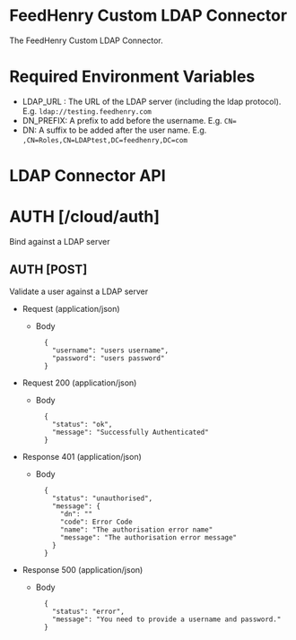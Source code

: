 # FeedHenry Custom LDAP Connector

The FeedHenry Custom LDAP Connector.

# Required Environment Variables

* LDAP_URL : The URL of the LDAP server (including the ldap protocol). E.g. `ldap://testing.feedhenry.com`
* DN_PREFIX: A prefix to add before the username. E.g. `CN=`
* DN: A suffix to be added after the user name. E.g. `,CN=Roles,CN=LDAPtest,DC=feedhenry,DC=com`

# LDAP Connector API

# AUTH [/cloud/auth]

Bind against a LDAP server

## AUTH [POST]

Validate a user against a LDAP server

+ Request (application/json)

    + Body

            {
              "username": "users username",
              "password": "users password"
            }

+ Request 200 (application/json)

    + Body

            {
              "status": "ok",
              "message": "Successfully Authenticated"
            }

+ Response 401 (application/json)

    + Body

            {
              "status": "unauthorised",
              "message": {
                "dn": ""
                "code": Error Code
                "name": "The authorisation error name"
                "message": "The authorisation error message"
              }
            }

+ Response 500 (application/json)

    + Body

            {
              "status": "error",
              "message": "You need to provide a username and password."
            }
